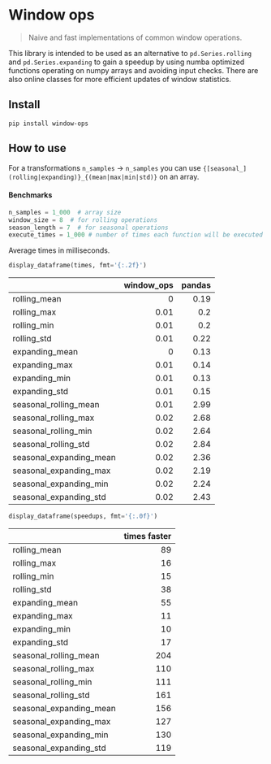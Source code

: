 # Window ops
> Naive and fast implementations of common window operations.


This library is intended to be used as an alternative to `pd.Series.rolling` and `pd.Series.expanding` to gain a speedup by using numba optimized functions operating on numpy arrays and avoiding input checks. There are also online classes for more efficient updates of window statistics.

## Install

`pip install window-ops`

## How to use

For a transformations `n_samples` -> `n_samples` you can use `{[seasonal_](rolling|expanding)}_{(mean|max|min|std)}` on an array.

#### Benchmarks

```python
n_samples = 1_000  # array size
window_size = 8  # for rolling operations
season_length = 7  # for seasonal operations
execute_times = 1_000 # number of times each function will be executed
```

Average times in milliseconds.

```python
display_dataframe(times, fmt='{:.2f}')
```




|                         |   window_ops |   pandas |
|:------------------------|-------------:|---------:|
| rolling_mean            |         0    |     0.19 |
| rolling_max             |         0.01 |     0.2  |
| rolling_min             |         0.01 |     0.2  |
| rolling_std             |         0.01 |     0.22 |
| expanding_mean          |         0    |     0.13 |
| expanding_max           |         0.01 |     0.14 |
| expanding_min           |         0.01 |     0.13 |
| expanding_std           |         0.01 |     0.15 |
| seasonal_rolling_mean   |         0.01 |     2.99 |
| seasonal_rolling_max    |         0.02 |     2.68 |
| seasonal_rolling_min    |         0.02 |     2.64 |
| seasonal_rolling_std    |         0.02 |     2.84 |
| seasonal_expanding_mean |         0.02 |     2.36 |
| seasonal_expanding_max  |         0.02 |     2.19 |
| seasonal_expanding_min  |         0.02 |     2.24 |
| seasonal_expanding_std  |         0.02 |     2.43 |



```python
display_dataframe(speedups, fmt='{:.0f}')
```




|                         |   times faster |
|:------------------------|---------------:|
| rolling_mean            |             89 |
| rolling_max             |             16 |
| rolling_min             |             15 |
| rolling_std             |             38 |
| expanding_mean          |             55 |
| expanding_max           |             11 |
| expanding_min           |             10 |
| expanding_std           |             17 |
| seasonal_rolling_mean   |            204 |
| seasonal_rolling_max    |            110 |
| seasonal_rolling_min    |            111 |
| seasonal_rolling_std    |            161 |
| seasonal_expanding_mean |            156 |
| seasonal_expanding_max  |            127 |
| seasonal_expanding_min  |            130 |
| seasonal_expanding_std  |            119 |


